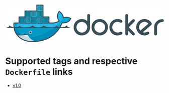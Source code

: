 ![Docker logo](https://github.com/marcosoliveirasoares94/Dockerfiles/blob/master/docker_logo.png)

# Supported tags and respective `Dockerfile` links

-	[v1.0](https://github.com/marcosoliveirasoares94/Dockerfiles/blob/master/ubuntu/v1.0)

